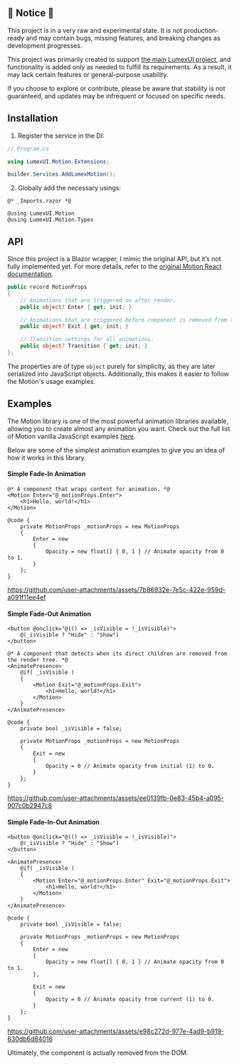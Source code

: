## 🚧 Notice 🚧

This project is in a very raw and experimental state. It is not production-ready and may contain bugs, missing features, and breaking changes as development progresses.

This project was primarily created to support [the main LumexUI project](https://github.com/LumexUI/lumexui), and functionality is added only as needed to fulfill its requirements. As a result, it may lack certain features or general-purpose usability.

If you choose to explore or contribute, please be aware that stability is not guaranteed, and updates may be infrequent or focused on specific needs.

## Installation

1. Register the service in the DI:
   
```csharp
// Program.cs

using LumexUI.Motion.Extensions;

builder.Services.AddLumexMotion();
```

2. Globally add the necessary usings:

```razor
@* _Imports.razor *@

@using LumexUI.Motion
@using LumexUI.Motion.Types
```

## API

Since this project is a Blazor wrapper, I mimic the original API, but it’s not fully implemented yet. 
For more details, refer to the [original Motion React documentation](https://motion.dev/docs/react-animation).

```csharp
public record MotionProps
{
    // Animations that are triggered on after render.
    public object? Enter { get; init; }

    // Animations that are triggered before component is removed from the render tree.
    public object? Exit { get; init; }

    // Transition settings for all animations.
    public object? Transition { get; init; }
};
```

The properties are of type `object` purely for simplicity, as they are later serialized into JavaScript objects.
Additionally, this makes it easier to follow the Motion's usage examples.

## Examples

The Motion library is one of the most powerful animation libraries available, allowing you to create almost any animation you want.
Check out the full list of Motion vanilla JavaScript examples [here](https://examples.motion.dev/js).

Below are some of the simplest animation examples to give you an idea of how it works in this library.

#### Simple Fade-In Animation

```razor
@* A component that wraps content for animation. *@
<Motion Enter="@_motionProps.Enter">
    <h1>Hello, world!</h1>
</Motion>

@code {
    private MotionProps _motionProps = new MotionProps
    {
        Enter = new
        {
            Opacity = new float[] { 0, 1 } // Animate opacity from 0 to 1.
        }
    };
}
```

https://github.com/user-attachments/assets/7b86932e-7e5c-422e-959d-a091f11ee4ef

#### Simple Fade-Out Animation

```razor
<button @onclick="@(() => _isVisible = !_isVisible)">
    @(_isVisible ? "Hide" : "Show")
</button>

@* A component that detects when its direct children are removed from the render tree. *@
<AnimatePresence>
    @if( _isVisible )
    {
        <Motion Exit="@_motionProps.Exit">
            <h1>Hello, world!</h1>
        </Motion>
    }
</AnimatePresence>

@code {
    private bool _isVisible = false;

    private MotionProps _motionProps = new MotionProps
    {
        Exit = new
        {
            Opacity = 0 // Animate opacity from initial (1) to 0.
        }
    };
}
```

https://github.com/user-attachments/assets/ee0139fb-0e83-45b4-a095-907c0b2947c8

#### Simple Fade-In-Out Animation

```razor
<button @onclick="@(() => _isVisible = !_isVisible)">
    @(_isVisible ? "Hide" : "Show")
</button>

<AnimatePresence>
    @if( _isVisible )
    {
        <Motion Enter="@_motionProps.Enter" Exit="@_motionProps.Exit">
            <h1>Hello, world!</h1>
        </Motion>
    }
</AnimatePresence>

@code {
    private bool _isVisible = false;

    private MotionProps _motionProps = new MotionProps
    {
        Enter = new
        {
            Opacity = new float[] { 0, 1 } // Animate opacity from 0 to 1.
        },

        Exit = new
        {
            Opacity = 0 // Animate opacity from current (1) to 0.
        }
    };
}
```

https://github.com/user-attachments/assets/e98c272d-977e-4ad9-b919-630db6d84016

Ultimately, the component is actually removed from the DOM.
